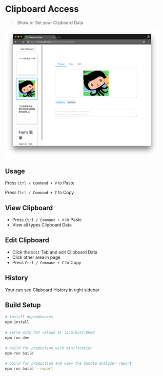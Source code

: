 # Clipboard Access

> Show or Set your Clipboard Data

<p align="center">
  <img src="https://raw.githubusercontent.com/chunpu/clipboard-access/master/static/clipboad-access-demo.png" alt="Demo">
</p>

## Usage

Press `Ctrl / Command + V` to Paste

Press `Ctrl / Command + C` to Copy

## View Clipboard

- Press `Ctrl / Command + V` to Paste
- View all types Clipboard Data

## Edit Clipboard

- Click the `Edit` Tab and edit Clipboard Data
- Click other area in page
- Press `Ctrl / Command + C` to Copy

## History

Your can see Clipboard History in right sidebar

## Build Setup

``` bash
# install dependencies
npm install

# serve with hot reload at localhost:8080
npm run dev

# build for production with minification
npm run build

# build for production and view the bundle analyzer report
npm run build --report
```

